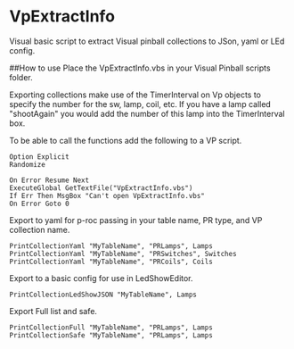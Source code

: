 # VpExtractInfo
Visual basic script to extract Visual pinball collections to JSon, yaml or LEd config.

##How to use
Place the VpExtractInfo.vbs in your Visual Pinball scripts folder.

Exporting collections make use of the TimerInterval on Vp objects to specify the number for the sw, lamp, coil, etc.
If you have a lamp called "shootAgain" you would add the number of this lamp into the TimerInterval box.

To be able to call the functions add the following to a VP script.

	Option Explicit
	Randomize

	On Error Resume Next
	ExecuteGlobal GetTextFile("VpExtractInfo.vbs")
	If Err Then MsgBox "Can't open VpExtractInfo.vbs"
	On Error Goto 0

Export to yaml for p-roc passing in your table name, PR type, and VP collection name.

    PrintCollectionYaml "MyTableName", "PRLamps", Lamps
    PrintCollectionYaml "MyTableName", "PRSwitches", Switches
    PrintCollectionYaml "MyTableName", "PRCoils", Coils
    
    
Export to a basic config for use in LedShowEditor.
    
    PrintCollectionLedShowJSON "MyTableName", Lamps
    

Export Full list and safe.

    PrintCollectionFull "MyTableName", "PRLamps", Lamps
    PrintCollectionSafe "MyTableName", "PRLamps", Lamps


